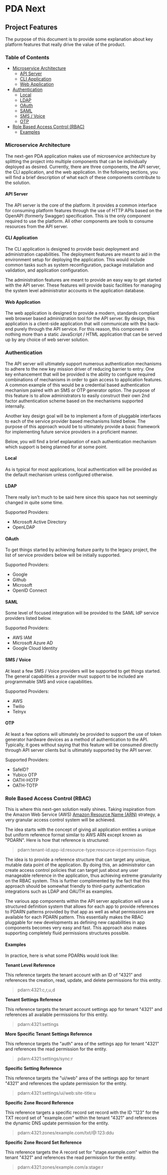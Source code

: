 # PDA Next

## Project Features

The purpose of this document is to provide some explanation about key platform features that really drive the value of
the product.

### Table of Contents

- [Microservice Architecture](#microservice-architecture)
  - [API Server](#api-server)
  - [CLI Application](#cli-application)
  - [Web Application](#web-application)
- [Authentication](#authentication)
  - [Local](#local)
  - [LDAP](#ldap)
  - [OAuth](#oauth)
  - [SAML](#saml)
  - [SMS / Voice](#sms--voice)
  - [OTP](#otp)
- [Role Based Access Control (RBAC)](#role-based-access-control-rbac)
  - [Examples](#examples)

### Microservice Architecture

The next-gen PDA application makes use of microservice architecture by splitting the project into multiple components
that can be individually deployed as desired. Currently, there are three components, the API server, the CLI
application, and the web application. In the following sections, you will find a brief description of what each of
these components contribute to the solution.

#### API Server

The API server is the core of the platform. It provides a common interface for consuming platform features through the
use of HTTP APIs based on the OpenAPI (formerly Swagger) specification. This is the only component required to use the
platform. All other components are tools to consume resources from the API server.

#### CLI Application

The CLI application is designed to provide basic deployment and administration capabilities. The deployment features
are meant to aid in the environment setup for deploying the application. This would include common tasks such as system
reconfiguration, package installation and validation, and application configuration.

The administration features are meant to provide an easy way to get started with the API server. These features will
provide basic facilities for managing the system level administrator accounts in the application database.

#### Web Application

The web application is designed to provide a modern, standards compliant web browser based administration tool for the
API server. By design, this application is a client-side application that will communicate with the back-end purely
through the API service. For this reason, this component is nothing more than a static JavaScript / HTML
application that can be served up by any choice of web server solution.

### Authentication

The API server will ultimately support numerous authentication mechanisms to adhere to the new key mission driver of
reducing barrier to entry. One key enhancement that will be provided is the ability to configure required combinations
of mechanisms in order to gain access to application features. A common example of this would be a credential based
authentication mechanism paired with an SMS or OTP generator option. The purpose of this feature is to allow
administrators to easily construct their own 2nd factor authentication scheme based on the mechanisms supported
internally.

Another key design goal will be to implement a form of pluggable interfaces to each of the service provider based
mechanisms listed below. The purpose of this approach would be to ultimately provide a basic framework for
implementing future service providers in a proficient manner.

Below, you will find a brief explanation of each authentication mechanism which support is
being planned for at some point.

#### Local

As is typical for most applications, local authentication will be provided as the default mechanism unless configured
otherwise.

#### LDAP

There really isn't much to be said here since this space has not seemingly changed in quite some time.

Supported Providers:
- Microsoft Active Directory
- OpenLDAP

#### OAuth

To get things started by achieving feature parity to the legacy project, the list of service providers below will be
initially supported.

Supported Providers:
- Google
- Github
- Microsoft
- OpenID Connect

#### SAML

Some level of focused integration will be provided to the SAML IdP service providers listed below.

Supported Providers:
- AWS IAM
- Microsoft Azure AD
- Google Cloud Identity

#### SMS / Voice

At least a few SMS / Voice providers will be supported to get things started. The general capabilities a provider
must support to be included are programmable SMS and voice capabilities.

Supported Providers:
- AWS
- Twilio
- Telnyx

#### OTP

At least a few options will ultimately be provided to support the use of token generator hardware devices as a method
of authentication to the API. Typically, it goes without saying that this feature will be consumed directly through
API server clients but is ultimately supported by the API server.

Supported Providers:
- SafeID?
- Yubico OTP
- OATH-HOTP
- OATH-TOTP

### Role Based Access Control (RBAC)

This is where this next-gen solution really shines. Taking inspiration from the Amazon Web Service (AWS)
[Amazon Resource Name (ARN)](https://docs.aws.amazon.com/general/latest/gr/aws-arns-and-namespaces.html) strategy, a
very granular access control system will be achieved.

The idea starts with the concept of giving all application entities a unique but uniform reference format similar to
AWS ARN except known as "PDARN". Here is how that reference is structured:

> pdarn:tenant-id:app-id:resource-type:resource-id:permission-flags

The idea is to provide a reference structure that can target any unique, mutable data point of the application. By
doing this, an administrator can create access control policies that can target just about any user manageable
reference in the application, thus achieving extreme granularity on the RBAC system. This is further complimented by
the fact that this approach should be somewhat friendly to third-party authentication integrations such as LDAP and
OAUTH as examples.

The various app components within the API server application will use a structured definition system that allows for
each app to provide references to PDARN patterns provided by that app as well as what permissions are available for
each PDARN pattern. This essentially makes the RBAC pluggable for new developments as defining new capabilities in app
components becomes very easy and fast. This approach also makes supporting completely fluid permissions structures
possible.

#### Examples

In practice, here is what some PDARNs would look like:

**Tenant Level Reference**

This reference targets the tenant account with an ID of "4321" and references the creation, read, update, and delete
permissions for this entity.

> pdarn:4321:c,r,u,d

**Tenant Settings Reference**

This reference targets the tenant account settings app for tenant "4321" and references all available permissions for
this entity.

> pdarn:4321:settings

**More Specific Tenant Settings Reference**

This reference targets the "auth" area of the settings app for tenant "4321" and references the read permission for the
entity.

> pdarn:4321:settings/sync:r

**Specific Setting Reference**

This reference targets the "ui/web" area of the settings app for tenant "4321" and references the update permission for
the entity.

> pdarn:4321:settings/ui/web:site-title:u

**Specific Zone Record Reference**

This reference targets a specific record set record with the ID "123" for the TXT record set of "example.com" within the
tenant "4321" and references the dynamic DNS update permission for the entity.

> pdarn:4321:zones/example.com/txt/@:123:ddu

**Specific Zone Record Set Reference**

This reference targets the A record set for "stage.example.com" within the tenant "4321" and references the read
permission for the entity.

> pdarn:4321:zones/example.com/a:stage:r
